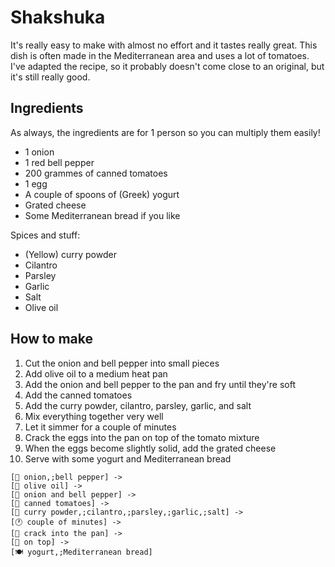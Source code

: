 # Shakshuka

It's really easy to make with almost no effort and it tastes really great.
This dish is often made in the Mediterranean area and uses a lot of tomatoes.
I've adapted the recipe, so it probably doesn't come close to an original, but it's still really good.

## Ingredients

As always, the ingredients are for 1 person so you can multiply them easily!

- 1 onion
- 1 red bell pepper
- 200 grammes of canned tomatoes
- 1 egg
- A couple of spoons of (Greek) yogurt
- Grated cheese
- Some Mediterranean bread if you like

Spices and stuff:

- (Yellow) curry powder
- Cilantro
- Parsley
- Garlic
- Salt
- Olive oil

## How to make

1. Cut the onion and bell pepper into small pieces
2. Add olive oil to a medium heat pan
3. Add the onion and bell pepper to the pan and fry until they're soft
4. Add the canned tomatoes
5. Add the curry powder, cilantro, parsley, garlic, and salt
6. Mix everything together very well
7. Let it simmer for a couple of minutes
8. Crack the eggs into the pan on top of the tomato mixture
9. When the eggs become slightly solid, add the grated cheese
10. Serve with some yogurt and Mediterranean bread

```nomnoml
[🔪 onion,;bell pepper] ->
[🍳 olive oil] ->
[🍳 onion and bell pepper] ->
[🍳 canned tomatoes] ->
[🥣 curry powder,;cilantro,;parsley,;garlic,;salt] ->
[🕐 couple of minutes] ->
[🥚 crack into the pan] ->
[🧀 on top] ->
[🍽️ yogurt,;Mediterranean bread]
```
